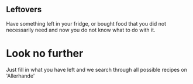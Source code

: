 ## Leftovers

Have something left in your fridge, or bought food that you did not necessarily need and now you do not know what to do with it. 

# Look no further

Just fill in what you have left and we search through all possible recipes on 'Allerhande'
